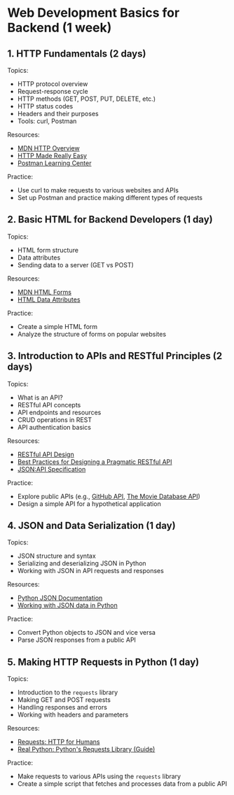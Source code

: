 # Web Development Basics for Backend (1 week)

## 1. HTTP Fundamentals (2 days)

Topics:
- HTTP protocol overview
- Request-response cycle
- HTTP methods (GET, POST, PUT, DELETE, etc.)
- HTTP status codes
- Headers and their purposes
- Tools: curl, Postman

Resources:
- [MDN HTTP Overview](https://developer.mozilla.org/en-US/docs/Web/HTTP/Overview)
- [HTTP Made Really Easy](https://www.jmarshall.com/easy/http/)
- [Postman Learning Center](https://learning.postman.com/docs/getting-started/introduction/)

Practice:
- Use curl to make requests to various websites and APIs
- Set up Postman and practice making different types of requests

## 2. Basic HTML for Backend Developers (1 day)

Topics:
- HTML form structure
- Data attributes
- Sending data to a server (GET vs POST)

Resources:
- [MDN HTML Forms](https://developer.mozilla.org/en-US/docs/Learn/Forms)
- [HTML Data Attributes](https://developer.mozilla.org/en-US/docs/Learn/HTML/Howto/Use_data_attributes)

Practice:
- Create a simple HTML form
- Analyze the structure of forms on popular websites

## 3. Introduction to APIs and RESTful Principles (2 days)

Topics:
- What is an API?
- RESTful API concepts
- API endpoints and resources
- CRUD operations in REST
- API authentication basics

Resources:
- [RESTful API Design](https://restfulapi.net/)
- [Best Practices for Designing a Pragmatic RESTful API](https://www.vinaysahni.com/best-practices-for-a-pragmatic-restful-api)
- [JSON:API Specification](https://jsonapi.org/)

Practice:
- Explore public APIs (e.g., [GitHub API](https://docs.github.com/en/rest), [The Movie Database API](https://developers.themoviedb.org/3/getting-started/introduction))
- Design a simple API for a hypothetical application

## 4. JSON and Data Serialization (1 day)

Topics:
- JSON structure and syntax
- Serializing and deserializing JSON in Python
- Working with JSON in API requests and responses

Resources:
- [Python JSON Documentation](https://docs.python.org/3/library/json.html)
- [Working with JSON data in Python](https://realpython.com/python-json/)

Practice:
- Convert Python objects to JSON and vice versa
- Parse JSON responses from a public API

## 5. Making HTTP Requests in Python (1 day)

Topics:
- Introduction to the `requests` library
- Making GET and POST requests
- Handling responses and errors
- Working with headers and parameters

Resources:
- [Requests: HTTP for Humans](https://docs.python-requests.org/en/latest/)
- [Real Python: Python's Requests Library (Guide)](https://realpython.com/python-requests/)

Practice:
- Make requests to various APIs using the `requests` library
- Create a simple script that fetches and processes data from a public API

